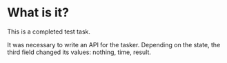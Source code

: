 # What is it?

This is a completed test task.

It was necessary to write an API for the tasker. Depending on the state, the third field changed its values: nothing, time, result.

